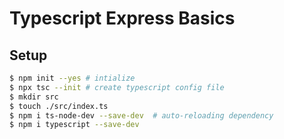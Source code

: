 # Typescript Express Basics

## Setup
```bash
$ npm init --yes # intialize 
$ npx tsc --init # create typescript config file
$ mkdir src
$ touch ./src/index.ts
$ npm i ts-node-dev --save-dev  # auto-reloading dependency
$ npm i typescript --save-dev
```